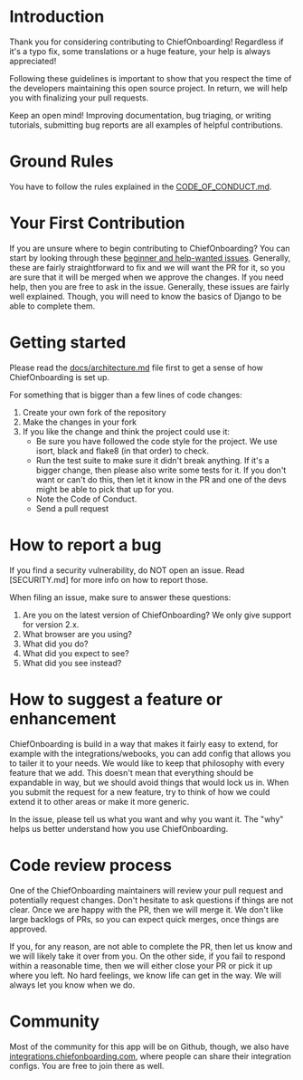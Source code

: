 # Introduction

Thank you for considering contributing to ChiefOnboarding! Regardless if it's a typo fix, some translations or a huge feature, your help is always appreciated!

Following these guidelines is important to show that you respect the time of the developers maintaining this open source project. In return, we will help you with finalizing your pull requests.

Keep an open mind! Improving documentation, bug triaging, or writing tutorials, submitting bug reports are all examples of helpful contributions.

# Ground Rules
You have to follow the rules explained in the [CODE_OF_CONDUCT.md](CODE_OF_CONDUCT.md). 

# Your First Contribution
If you are unsure where to begin contributing to ChiefOnboarding? You can start by looking through these [beginner and help-wanted issues](https://github.com/chiefonboarding/ChiefOnboarding/issues?q=is%3Aissue+is%3Aopen+label%3A%22help+wanted%22). Generally, these are fairly straightforward to fix and we will want the PR for it, so you are sure that it will be merged when we approve the changes. If you need help, then you are free to ask in the issue. Generally, these issues are fairly well explained. Though, you will need to know the basics of Django to be able to complete them.


# Getting started
Please read the [docs/architecture.md](docs/architecture.md) file first to get a sense of how ChiefOnboarding is set up.

For something that is bigger than a few lines of code changes:

1. Create your own fork of the repository
2. Make the changes in your fork
3. If you like the change and think the project could use it:
   * Be sure you have followed the code style for the project. We use isort, black and flake8 (in that order) to check.
   * Run the test suite to make sure it didn't break anything. If it's a bigger change, then please also write some tests for it. If you don't want or can't do this, then let it know in the PR and one of the devs might be able to pick that up for you.
   * Note the Code of Conduct.
   * Send a pull request 

# How to report a bug
If you find a security vulnerability, do NOT open an issue. Read [SECURITY.md] for more info on how to report those.

When filing an issue, make sure to answer these questions:

1. Are you on the latest version of ChiefOnboarding? We only give support for version 2.x.
2. What browser are you using?
3. What did you do?
4. What did you expect to see?
5. What did you see instead?

# How to suggest a feature or enhancement
ChiefOnboarding is build in a way that makes it fairly easy to extend, for example with the integrations/webooks, you can add config that allows you to tailer it to your needs. We would like to keep that philosophy with every feature that we add. This doesn't mean that everything should be expandable in way, but we should avoid things that would lock us in. When you submit the request for a new feature, try to think of how we could extend it to other areas or make it more generic.

In the issue, please tell us what you want and why you want it. The "why" helps us better understand how you use ChiefOnboarding.

# Code review process
One of the ChiefOnboarding maintainers will review your pull request and potentially request changes. Don't hesitate to ask questions if things are not clear. Once we are happy with the PR, then we will merge it. We don't like large backlogs of PRs, so you can expect quick merges, once things are approved. 

If you, for any reason, are not able to complete the PR, then let us know and we will likely take it over from you. On the other side, if you fail to respond within a reasonable time, then we will either close your PR or pick it up where you left. No hard feelings, we know life can get in the way. We will always let you know when we do.

# Community
Most of the community for this app will be on Github, though, we also have [integrations.chiefonboarding.com](https://integrations.chiefonboarding.com), where people can share their integration configs. You are free to join there as well.
